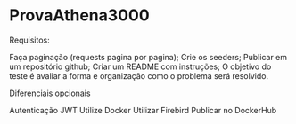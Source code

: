 # ProvaAthena3000

Requisitos:

Faça paginação (requests pagina por pagina);
Crie os seeders;
Publicar em um repositório github;
Criar um README com instruções;
O objetivo do teste é avaliar a forma e organização como o problema será resolvido.

Diferenciais opcionais

Autenticação JWT
Utilize Docker
Utilizar Firebird
Publicar no DockerHub
